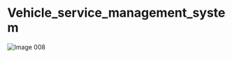 # Vehicle_service_management_system

![Image 008](https://user-images.githubusercontent.com/90245688/161078776-0b626b7e-e5e8-4e40-a2f9-1bd6c782bb8f.png)
